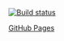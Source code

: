 [![Build status](https://ci.appveyor.com/api/projects/status/qgi1q3hr1dny1wbf?svg=true)](https://ci.appveyor.com/project/sedoy113/dom1)

[GitHub Pages](https://sedoy113.github.io/dom1/)
